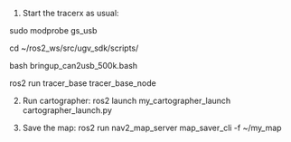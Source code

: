 1. Start the tracerx as usual:

sudo modprobe gs_usb

cd ~/ros2_ws/src/ugv_sdk/scripts/

bash bringup_can2usb_500k.bash

ros2 run tracer_base tracer_base_node

2. Run cartographer:
ros2 launch my_cartographer_launch cartographer_launch.py

3. Save the map:
ros2 run nav2_map_server map_saver_cli -f ~/my_map
